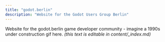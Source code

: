 ```yaml
---
title: "godot.berlin"
description: "Website for the Godot Users Group Berlin"
---
```


Website for the godot.berlin game developer community - imagine a 1990s under construction gif here. 
*(this text is editable in content/_index.md)*
